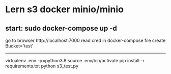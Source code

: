 # Lern s3 docker minio/minio

start:
sudo docker-compose up -d
-----------------------------------
go to browser http://localhost:7000
read cred in docker-compose file
create Bucket='test'
 
-----------------------------------
virtualenv .env -p=python3.8
source .env/bin/activate
pip install -r requirements.txt
python s3_test.py
 

 
 


